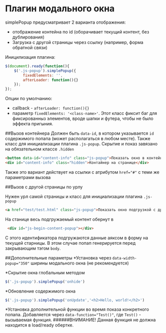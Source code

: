 # Плагин модального окна
simplePopup предусматривает 2 варианта отображения:
* отображение контейна по id (оборачивает текущий контент, без дублирования)
* Загрузка с другой страницы через ссылку (например, форма обратной связи)

Иницилизация плагина:
```js
$(document).ready(function(){
    $('.js-popup').simplePopup({
        fixedElements: '',
        afterLoader: function(){}
    });
});
```
Опции по умолчанию:
* callback - `afterLoader: function(){}`
* параметр `fixedElements: '<class-name>'`. Этот класс фиксит баг для фиксированныз элементов, вроде шапки и футера, чтобы не было эффекта пригыния. 

##Вызов контейнера
Должен быть `data-id`, в котором указывается `id` содержимого попапа (может располагаться в любом месте).
Также класс для инициализации плагина `.js-popup`. Скрытие и показ завязано на обязательном классе `.hidden`

```html
<button data-id="content-info" class="js-popup">Показать окно в контейнере</button>
<div id="content-info" class="hidden">Контайнер на странице</div>
```
Также это вариант действует на ссылки с атрибутом `href="#"` с теми же параметрами вызова

##Вызов с другой страницы по урлу 

Нужен урл самой страницы и класс для инициализации плагина `.js-popup`
```html
<a href="test/test.html" class="js-popup">Показать окно подгрузкой с другой страницы</a>
```
На станице весь подгружаемый контент обернут в 
```html
 <div id="js-begin-content-popup"></div>
```
С этого идентификатора подгружаются данные аяксом в форму на текущей старницы. В этом случае попап генерируется перед закрывающим тэгом `body`.


##Дополнительные параметры
*Установка через `data-width-popup="350"` ширины модального окна (не рекомендуется)

*Скрытие окна глобальным методом
```js
$('.js-popup').simplePopup('onhide')
```
*Обновление содержимого окна
```js
$('.js-popup').simplePopup('onUpdate','<h2>Hello, world!</h2>')
```

*Установка дополнительной функции во время показа конкретного попапа. Добавляется через `data-function="Test()"`, где `Test()` - вызываемая функция. 
######ВНИМАНИЕ! Данная функция не должна находится в load/ready обертке. 
